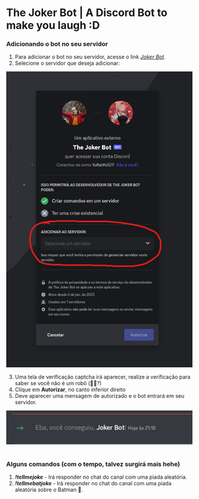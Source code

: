# **The Joker Bot | A Discord Bot to make you laugh :D**

### Adicionando o bot no seu servidor
1. Para adicionar o bot no seu servidor, acesse o link *[Joker Bot](https://discord.com/oauth2/authorize?client_id=1061005312905199648&scope=bot)*.
2. Selecione o servidor que deseja adicionar:

<img src="./Documentation/Authentication%20Screen.png" width="500" >

3. Uma tela de verificação captcha irá aparecer, realize a verificação para saber se você não é um robô (🤨🤖?)
4. Clique em **Autorizar**, no canto inferior direito
5. Deve aparecer uma mensagem de autorizado e o bot entrará em seu servidor.


<img src="./Documentation/Bot%20no%20servidor.png" width="500" >

#

### Alguns comandos (com o tempo, talvez surgirá mais hehe)

1. ***!tellmejoke*** - Irá responder no chat do canal com uma piada aleatória.
2. ***!tellmebatjoke*** - Irá responder no chat do canal com uma piada aleatória sobre o Batman 🦇.
